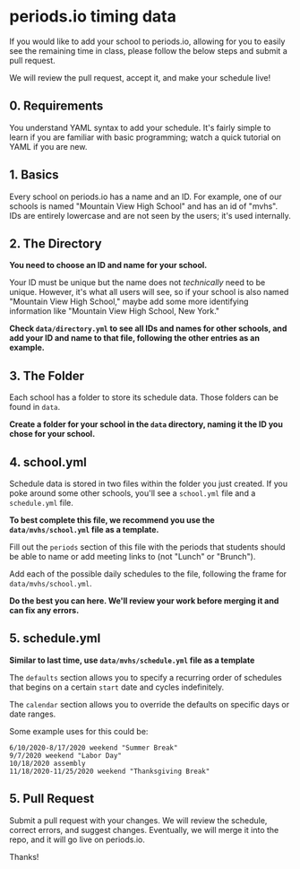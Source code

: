 # periods.io timing data
If you would like to add your school to periods.io, allowing for you to easily see the remaining time in class, please follow the below steps and submit a pull request.

We will review the pull request, accept it, and make your schedule live!

## 0. Requirements
You understand YAML syntax to add your schedule. It's fairly simple to learn if you are familiar with basic programming; watch a quick tutorial on YAML if you are new.

## 1. Basics
Every school on periods.io has a name and an ID.
For example, one of our schools is named "Mountain View High School" and has an id of "mvhs". IDs are entirely lowercase and are not seen by the users; it's used internally.

## 2. The Directory
**You need to choose an ID and name for your school.**

Your ID must be unique but the name does not *technically* need to be unique. However, it's what all users will see, so if your school is also named "Mountain View High School," maybe add some more identifying information like "Mountain View High School, New York."

**Check `data/directory.yml` to see all IDs and names for other schools, and add your ID and name to that file, following the other entries as an example.**

## 3. The Folder
Each school has a folder to store its schedule data. Those folders can be found in `data`.

**Create a folder for your school in the `data` directory, naming it the ID you chose for your school.**

## 4. school.yml
Schedule data is stored in two files within the folder you just created. If you poke around some other schools, you'll see a `school.yml` file and a `schedule.yml` file.

**To best complete this file, we recommend you use the `data/mvhs/school.yml` file as a template.**

Fill out the `periods` section of this file with the periods that students should be able to name or add meeting links to (not "Lunch" or "Brunch").

Add each of the possible daily schedules to the file, following the frame for `data/mvhs/school.yml`.

**Do the best you can here. We'll review your work before merging it and can fix any errors.**

## 5. schedule.yml
**Similar to last time, use `data/mvhs/schedule.yml` file as a template**

The `defaults` section allows you to specify a recurring order of schedules that begins on a certain `start` date and cycles indefinitely.

The `calendar` section allows you to override the defaults on specific days or date ranges.

Some example uses for this could be:
```
6/10/2020-8/17/2020 weekend "Summer Break"
9/7/2020 weekend "Labor Day"
10/18/2020 assembly
11/18/2020-11/25/2020 weekend "Thanksgiving Break"
```

## 5. Pull Request
Submit a pull request with your changes. We will review the schedule, correct errors, and suggest changes. Eventually, we will merge it into the repo, and it will go live on periods.io.

Thanks!
